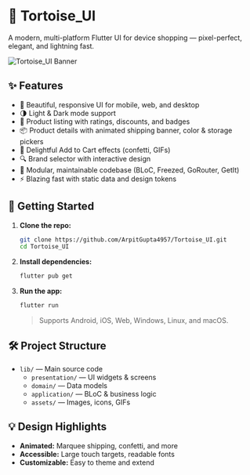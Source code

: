 # 🐢 Tortoise_UI

A modern, multi-platform Flutter UI for device shopping — pixel-perfect, elegant, and lightning fast.

![Tortoise_UI Banner](tortoise_logo.png)

## ✨ Features

- 🎨 Beautiful, responsive UI for mobile, web, and desktop
- 🌗 Light & Dark mode support
- 🛒 Product listing with ratings, discounts, and badges
- 📦 Product details with animated shipping banner, color & storage pickers
- 🎉 Delightful Add to Cart effects (confetti, GIFs)
- 🔍 Brand selector with interactive design
- 🧩 Modular, maintainable codebase (BLoC, Freezed, GoRouter, GetIt)
- ⚡️ Blazing fast with static data and design tokens


## 🚀 Getting Started

1. **Clone the repo:**
   ```sh
   git clone https://github.com/ArpitGupta4957/Tortoise_UI.git
   cd Tortoise_UI
   ```

2. **Install dependencies:**
   ```sh
   flutter pub get
   ```

3. **Run the app:**
   ```sh
   flutter run
   ```

   > Supports Android, iOS, Web, Windows, Linux, and macOS.

## 🛠️ Project Structure

- `lib/` — Main source code
  - `presentation/` — UI widgets & screens
  - `domain/` — Data models
  - `application/` — BLoC & business logic
  - `assets/` — Images, icons, GIFs

## 💡 Design Highlights

- **Animated:** Marquee shipping, confetti, and more
- **Accessible:** Large touch targets, readable fonts
- **Customizable:** Easy to theme and extend

